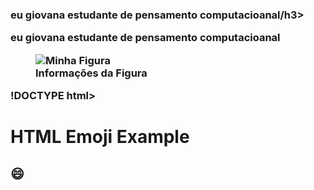 
   <h3>eu giovana estudante de pensamento computacioanal/h3>
          
          
  <b>eu giovana estudante de pensamento computacioanal</b>

 <figure>
  <img src="https://i0.wp.com/telaviva.com.br/wp-content/uploads/2013/03/meu-amigaozao.jpg?resize=294%2C235&ssl=1" alt="Minha Figura">
  <figcaption>Informações da Figura</figcaption>
</figure>
!DOCTYPE html>
<html>
<body>

<h1>HTML Emoji Example</h1>

<h2>&#128516;</h2>

</body>
</html>   
